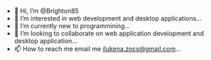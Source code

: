 - 👋 Hi, I’m @Brighton85
- 👀 I’m interested in web development and desktop applications...
- 🌱 I’m currently new to programmining...
- 💞️ I’m looking to collaborate on web application development and desktop application...
- 📫 How to reach me email me ilukena.zocs@gmail.com...

<!---
Brighton85/Brighton85 is a ✨ special ✨ repository because its `README.md` (this file) appears on your GitHub profile.
You can click the Preview link to take a look at your changes.
--->
